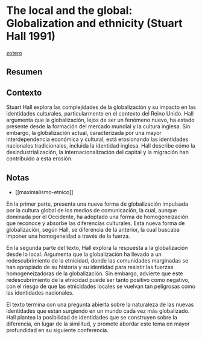 # The local and the global: Globalization and ethnicity (Stuart Hall 1991)
[zotero](zotero://select/items/@hall1991)

## Resumen

## Contexto
Stuart Hall explora las complejidades de la globalización y su impacto en las identidades culturales, particularmente en el contexto del Reino Unido. Hall argumenta que la globalización, lejos de ser un fenómeno nuevo, ha estado presente desde la formación del mercado mundial y la cultura inglesa. Sin embargo, la globalización actual, caracterizada por una mayor interdependencia económica y cultural, está erosionando las identidades nacionales tradicionales, incluida la identidad inglesa. Hall describe cómo la desindustrialización, la internacionalización del capital y la migración han contribuido a esta erosión.

## Notas
<!--El libro se estructura en-->

<!--Estructura conceptual:-->
- [[maximalismo-etnico]]
 
<!--Argumentos generales:-->
En la primer parte, presenta una nueva forma de globalización impulsada por la cultura global de los medios de comunicación, la cual, aunque dominada por el Occidente, ha adoptado una forma de homogeneización que reconoce y absorbe las diferencias culturales. Esta nueva forma de globalización, según Hall, se diferencia de la anterior, la cual buscaba imponer una homogeneidad a través de la fuerza.

En la segunda parte del texto, Hall explora la respuesta a la globalización desde lo local. Argumenta que la globalización ha llevado a un redescubrimiento de la etnicidad, donde las comunidades marginadas se han apropiado de su historia y su identidad para resistir las fuerzas homogeneizadoras de la globalización. Sin embargo, advierte que este redescubrimiento de la etnicidad puede ser tanto positivo como negativo, con el riesgo de que las etnicidades locales se vuelvan tan peligrosas como las identidades nacionales.

El texto termina con una pregunta abierta sobre la naturaleza de las nuevas identidades que están surgiendo en un mundo cada vez más globalizado. Hall plantea la posibilidad de identidades que se construyen sobre la diferencia, en lugar de la similitud, y promete abordar este tema en mayor profundidad en su siguiente conferencia.
